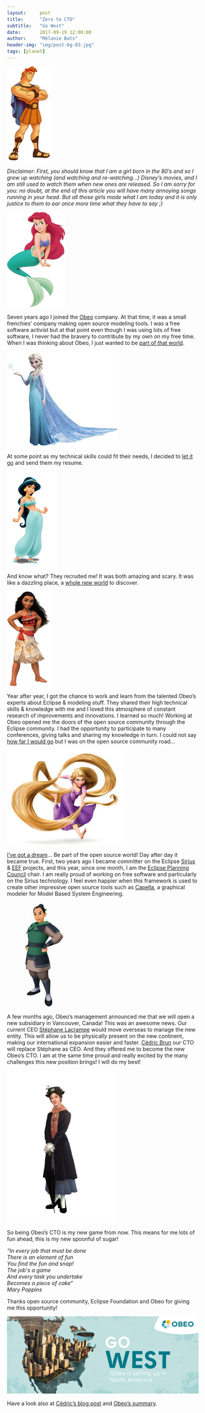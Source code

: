 ```yaml
---
layout:     post
title:      "Zero to CTO"
subtitle:   "Go West"
date:       2017-09-19 12:00:00
author:     "Mélanie Bats"
header-img: "img/post-bg-03.jpg"
tags: [planet]
---
```

![Hercules](/img/zero-to-cto/Hercules-small.png "Hercules")

_Disclaimer: First, you should know that I am a girl born in the 80’s and so I grew up watching (and watching and re-watching…) Disney’s movies, and I am still used to watch them when new ones are released. So I am sorry for you: no doubt, at the end of this article you will have many annoying songs running in your head. 
But all those girls made what I am today and it is only justice to them to ear once more time what they have to say ;)_

![Ariel](/img/zero-to-cto/Ariel-small.png?raw=true "Ariel")

Seven years ago I joined the [Obeo](https://www.obeo.fr/) company. At that time, it was a small frenchies’ company making open source modeling tools. I was a free software activist but at that point even though I was using lots of free software, I never had the bravery to contribute by my own on my free time. When I was thinking about Obeo, I just wanted to be [part of that world](https://youtu.be/SXKlJuO07eM). 

![Elsa](/img/zero-to-cto/Elsa-small.jpg "Elsa")

At some point as my technical skills could fit their needs, I decided to [let it go](https://youtu.be/L0MK7qz13bU) and send them my resume.

![Jasmine](/img/zero-to-cto/Jasmine-small.jpeg "Jasmine")

And know what? They recruited me! It was both amazing and scary. It was like a dazzling place, a [whole new world](https://www.youtube.com/watch?v=-kl4hJ4j48s) to discover. 

![Moana](/img/zero-to-cto/Moana-small.png "Moana")

Year after year, I got the chance to work and learn from the talented Obeo’s experts about Eclipse & modeling stuff. They shared their high technical skills & knowledge with me and I loved this atmosphere of constant research of improvements and innovations. I learned so much! 
Working at Obeo opened me the doors of the open source community through the Eclipse community. I had the opportunity to participate to many conferences, giving talks and sharing my knowledge in turn. I could not say [how far I would go](https://youtu.be/cPAbx5kgCJo) but I was on the open source community road…

![Rapunzel](/img/zero-to-cto/Rapunzel-small.jpg "Rapunzel")

[I’ve got a dream](https://youtu.be/wbVlGESh9Mc)... Be part of the open source world! Day after day it became true. First, two years ago I became committer on the Eclipse [Sirius](https://eclipse.org/sirius/) & [EEF](https://eclipse.org/eef/) projects, and this year, since one month, I am the [Eclipse Planning Council](https://wiki.eclipse.org/Planning_Council) chair.
I am really proud of working on free software and particularly on the Sirius technology. I feel even happier when this framework is used to create other impressive open source tools such as [Capella](https://www.polarsys.org/capella/), a graphical modeler for Model Based System Engineering.

![Mulan](/img/zero-to-cto/Mulan-small.jpg "Mulan")

A few months ago, Obeo’s management announced me that we will open a new subsidiary in Vancouver, Canada! This was an awesome news. Our current CEO [Stéphane Lacrampe](https://twitter.com/slacrampe) would move overseas to manage the new entity. This will allow us to be physically present on the new continent, making our international expansion easier and faster. [Cédric Brun](https://twitter.com/bruncedric) our CTO will replace Stéphane as CEO.
And they offered me to become the new Obeo’s CTO. I am at the same time proud and really excited by the many challenges this new position brings! I will do my best!

![Marry Poppins](/img/zero-to-cto/MarryPoppins-small.png "Marry Poppins")

So being Obeo’s CTO is my new game from now. This means for me lots of fun ahead, this is my new spoonful of sugar! 

<i>“In every job that must be done <br/>
There is an element of fun <br/>
You find the fun and snap! <br/>
The job's a game <br/>
And every task you undertake <br/>
Becomes a piece of cake“ <br/>
Mary Poppins <br/></i>

Thanks open source community, Eclipse Foundation and Obeo for giving me this opportunity!

![Go west](/img/zero-to-cto/obeo_north_america_en.png "Go west")

Have a look also at [Cédric’s blog post](http://cedric.brun.io/obeo/north-america-here-we-come/) and [Obeo’s summary](https://blog.obeo.fr/en/post/obeo-goes-west).